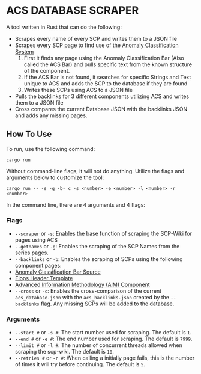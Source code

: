 # ACS DATABASE SCRAPER

A tool written in Rust that can do the following:

- Scrapes every name of every SCP and writes them to a JSON file
- Scrapes every SCP page to find use of the [Anomaly Classification System](https://scp-wiki.wikidot.com/anomaly-classification-system-guide)
   1. First it finds any page using the Anomaly Classification Bar (Also called the ACS Bar) and pulls specific text from the known structure of the component.
   2. If the ACS Bar is not found, it searches for specific Strings and Text unique to ACS and adds the SCP to the database if they are found
   3. Writes these SCPs using ACS to a JSON file
- Pulls the backlinks for 3 different components utilizing ACS and writes them to a JSON file
- Cross compares the current Database JSON with the backlinks JSON and adds any missing pages.

## How To Use

To run, use the following command:

```
cargo run
```

Without command-line flags, it will not do anything. Utilize the flags and arguments below to customize the tool:

```
cargo run -- -s -g -b- c -s <number> -e <number> -l <number> -r <number>
```

In the command line, there are 4 arguments and 4 flags:

### Flags
- `--scraper` or `-s`: Enables the base function of scraping the SCP-Wiki for pages using ACS
- `--getnames` or `-g`: Enables the scraping of the SCP Names from the series pages. 
- `--backlinks` or `-b`: Enables the scraping of SCPs using the following component pages:
 - [Anomaly Classification Bar Source](https://scp-wiki.wikidot.com/component:anomaly-class-bar-source)
 - [Flops Header Template](https://scp-wiki.wikidot.com/component:flops-header)
 - [Advanced Information Methodology (AIM) Component](https://scp-wiki.wikidot.com/component:advanced-information-methodology)
- `--cross` or `-c`: Enables the cross-comparison of the current `acs_database.json` with the `acs_backlinks.json` created by the `--backlinks` flag. Any missing SCPs will be added to the database.


### Arguments
- `--start #` or `-s #`: The start number used for scraping. The default is `1`.
- `--end #` or `-e #`: The end number used for scraping. The default is `7999`.
- `--limit #` or `-l #`: The number of concurrent threads allowed when scraping the scp-wiki. The default is `10`.
- `--retries #` or `-r #`: When calling a initially page fails, this is the number of times it will try before continuing. The default is `5`.
